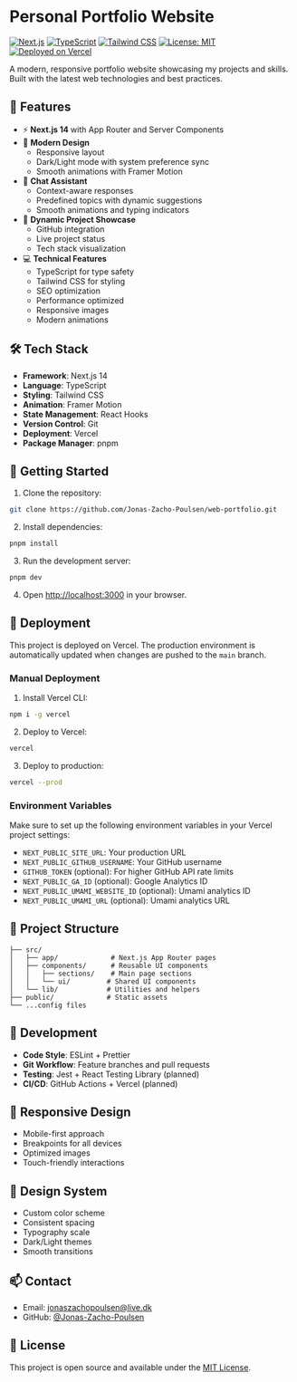 # Personal Portfolio Website

[![Next.js](https://img.shields.io/badge/Next.js-14-black)](https://nextjs.org/)
[![TypeScript](https://img.shields.io/badge/TypeScript-5.3-blue)](https://www.typescriptlang.org/)
[![Tailwind CSS](https://img.shields.io/badge/Tailwind-3.4-38B2AC)](https://tailwindcss.com/)
[![License: MIT](https://img.shields.io/badge/License-MIT-yellow.svg)](https://opensource.org/licenses/MIT)
[![Deployed on Vercel](https://img.shields.io/badge/Deployed%20on-Vercel-black)](https://web-portfolio-niglouvxv-jonas-zacho-poulsens-projects.vercel.app)

A modern, responsive portfolio website showcasing my projects and skills. Built with the latest web technologies and best practices.

## 🌟 Features

- ⚡ **Next.js 14** with App Router and Server Components
- 🎨 **Modern Design**
  - Responsive layout
  - Dark/Light mode with system preference sync
  - Smooth animations with Framer Motion
- 🤖 **Chat Assistant**
  - Context-aware responses
  - Predefined topics with dynamic suggestions
  - Smooth animations and typing indicators
- 🎯 **Dynamic Project Showcase**
  - GitHub integration
  - Live project status
  - Tech stack visualization
- 💻 **Technical Features**
  - TypeScript for type safety
  - Tailwind CSS for styling
  - SEO optimization
  - Performance optimized
  - Responsive images
  - Modern animations

## 🛠️ Tech Stack

- **Framework**: Next.js 14
- **Language**: TypeScript
- **Styling**: Tailwind CSS
- **Animation**: Framer Motion
- **State Management**: React Hooks
- **Version Control**: Git
- **Deployment**: Vercel
- **Package Manager**: pnpm

## 🚀 Getting Started

1. Clone the repository:
```bash
git clone https://github.com/Jonas-Zacho-Poulsen/web-portfolio.git
```

2. Install dependencies:
```bash
pnpm install
```

3. Run the development server:
```bash
pnpm dev
```

4. Open [http://localhost:3000](http://localhost:3000) in your browser.

## 🚀 Deployment

This project is deployed on Vercel. The production environment is automatically updated when changes are pushed to the `main` branch.

### Manual Deployment

1. Install Vercel CLI:
```bash
npm i -g vercel
```

2. Deploy to Vercel:
```bash
vercel
```

3. Deploy to production:
```bash
vercel --prod
```

### Environment Variables

Make sure to set up the following environment variables in your Vercel project settings:

- `NEXT_PUBLIC_SITE_URL`: Your production URL
- `NEXT_PUBLIC_GITHUB_USERNAME`: Your GitHub username
- `GITHUB_TOKEN` (optional): For higher GitHub API rate limits
- `NEXT_PUBLIC_GA_ID` (optional): Google Analytics ID
- `NEXT_PUBLIC_UMAMI_WEBSITE_ID` (optional): Umami analytics ID
- `NEXT_PUBLIC_UMAMI_URL` (optional): Umami analytics URL

## 📁 Project Structure

```
├── src/
│   ├── app/             # Next.js App Router pages
│   ├── components/      # Reusable UI components
│   │   ├── sections/    # Main page sections
│   │   └── ui/         # Shared UI components
│   └── lib/            # Utilities and helpers
├── public/             # Static assets
└── ...config files
```

## 🔧 Development

- **Code Style**: ESLint + Prettier
- **Git Workflow**: Feature branches and pull requests
- **Testing**: Jest + React Testing Library (planned)
- **CI/CD**: GitHub Actions + Vercel (planned)

## 📱 Responsive Design

- Mobile-first approach
- Breakpoints for all devices
- Optimized images
- Touch-friendly interactions

## 🎨 Design System

- Custom color scheme
- Consistent spacing
- Typography scale
- Dark/Light themes
- Smooth transitions

## 📫 Contact

- Email: jonaszachopoulsen@live.dk
- GitHub: [@Jonas-Zacho-Poulsen](https://github.com/Jonas-Zacho-Poulsen)

## 📄 License

This project is open source and available under the [MIT License](LICENSE). 